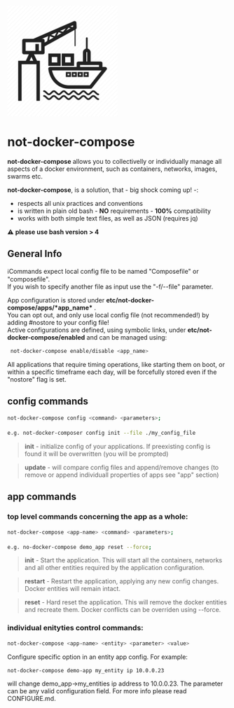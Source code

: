 <img src="./5133_-_Delivery_via_Shipping-512.png" width="50%" heigth="50%"/>

# not-docker-compose

<b>not-docker-compose</b> allows you to collectivelly or individually manage all aspects of a docker environment, such as containers, networks, images, swarms etc.

<b>not-docker-compose</b>, is a solution, that - big shock coming up! -:
- respects all unix practices and conventions
- is written in plain old bash - <b>NO</b> requirements - <b>100%</b> compatibility
- works with both simple text files, as well as JSON (requires jq) 

:warning: <b>please use bash version > 4</b>

## General Info

:information_source:Commands expect local config file to be named "Composefile" or "composefile".  
If you wish to specify another file as input use the "-f/--file" parameter. 

App configuration is stored under <b>etc/not-docker-compose/apps/\*app_name*</b> .  
You can opt out, and only use local config file (not recommended!) by adding #nostore to your config file!  
Active configurations are defined, using symbolic links, under <b>etc/not-docker-compose/enabled</b> and can be managed using:

```bash
 not-docker-compose enable/disable <app_name>
```

All applications that require timing operations, like starting them on boot, or within a specific timeframe each day, will be forcefully stored even if the "nostore" flag is set.
## config commands

```bash
not-docker-compose config <command> <parameters>;

e.g. not-docker-composer config init --file ./my_config_file
```

> <b>init</b> - initialize config of your applications. If preexisting config is found it will be overwritten (you will be prompted)

> <b>update</b> - will compare config files and append/remove changes (to remove or append individuall properties of apps see "app" section)

## app commands


### top level commands concerning the app as a whole:
```bash
not-docker-compose <app-name> <command> <parameters>;

e.g. no-docker-compose demo_app reset --force;
```

> <b>init</b> - Start the application. This will start all the containers, networks and all other entities required by the application configuration.

> <b>restart</b> - Restart the application, applying any new config changes. Docker entities will remain intact.

> <b>reset</b> - Hard reset the application. This will remove the docker entities and recreate them. Docker conflicts can be overriden using --force.

### individual enityties control commands:
```bash
not-docker-compose <app-name> <entity> <parameter> <value>
```

Configure specific option in an entity app config. For example:

```bash
not-docker-compose demo-app my_entity ip 10.0.0.23
```

will change demo_app->my_entities ip address to 10.0.0.23.
The parameter can be any valid configuration field. For more info please read CONFIGURE.md.
